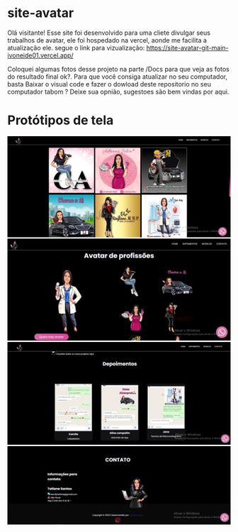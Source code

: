 # site-avatar
Olá visitante!
Esse site foi desenvolvido para uma cliete divulgar seus trabalhos de avatar, ele foi hospedado na vercel, aonde me facilita a atualização ele. 
segue o link para vizualização: https://site-avatar-git-main-ivoneide01.vercel.app/

Coloquei algumas fotos desse projeto na parte /Docs para que veja as fotos do resultado final ok?. 
Para que você consiga atualizar no seu computador, basta Baixar o visual code e fazer o dowload deste repositorio no seu computador tabom ?
Deixe sua opnião, sugestoes são bem vindas por aqui.

# Protótipos de tela

![tela- avatar de profissoes](/portifolio-nid/Portifolio/Docs/Img/modelo.jpeg)
![tela- avatar de profissoes](/portifolio-nid/Portifolio/Docs/Img/home.jpeg)
![tela- avatar de profissoes](/portifolio-nid/Portifolio/Docs/Img/depoimento.jpeg)
![tela- avatar de profissoes](/portifolio-nid/Portifolio/Docs/Img/contato.jpeg)


